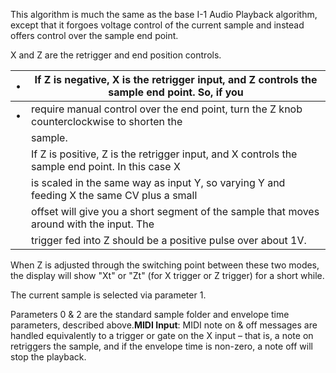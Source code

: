 
This algorithm is much the same as the base I-1 Audio Playback algorithm, except that it forgoes voltage control of the
current sample and instead offers control over the sample end point.

X and Z are the retrigger and end position controls.

<table>
<thead>
<tr class="header">
<th>•</th>
<th>If Z is negative, X is the retrigger input, and Z controls the sample end point. So, if you</th>
</tr>
</thead>
<tbody>
<tr class="odd">
<td>•</td>
<td>require manual control over the end point, turn the Z knob counterclockwise to shorten the</td>
</tr>
<tr class="even">
<td></td>
<td>sample.</td>
</tr>
<tr class="odd">
<td></td>
<td>If Z is positive, Z is the retrigger input, and X controls the sample end point. In this case X</td>
</tr>
<tr class="even">
<td></td>
<td>is scaled in the same way as input Y, so varying Y and feeding X the same CV plus a small</td>
</tr>
<tr class="odd">
<td></td>
<td>offset will give you a short segment of the sample that moves around with the input. The</td>
</tr>
<tr class="even">
<td></td>
<td>trigger fed into Z should be a positive pulse over about 1V.</td>
</tr>
</tbody>
</table>

When Z is adjusted through the switching point between these two modes, the display will show "Xt" or "Zt" (for X
trigger or Z trigger) for a short while.

The current sample is selected via parameter 1.

Parameters 0 & 2 are the standard sample folder and envelope time parameters, described above.**MIDI Input**: MIDI note
on & off messages are handled equivalently to a trigger or gate on the X input – that is, a note on retriggers the
sample, and if the envelope time is non-zero, a note off will stop the playback.
